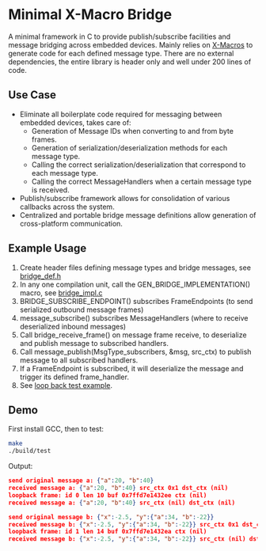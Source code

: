 # Minimal X-Macro Bridge
A minimal framework in C to provide publish/subscribe facilities and message bridging across embedded devices. Mainly relies on [X-Macros](https://en.wikipedia.org/wiki/X_Macro) to generate code for each defined message type. There are no external dependencies, the entire library is header only and well under 200 lines of code. 

## Use Case
- Eliminate all boilerplate code required for messaging between embedded devices, takes care of:
    - Generation of Message IDs when converting to and from byte frames.
    - Generation of serialization/deserialization methods for each message type.
    - Calling the correct serialization/deserialization that correspond to each message type.
    - Calling the correct MessageHandlers when a certain message type is received.
- Publish/subscribe framework allows for consolidation of various callbacks across the system.
- Centralized and portable bridge message definitions allow generation of cross-platform communication.

## Example Usage
1. Create header files defining message types and bridge messages, see [bridge_def.h](./include/bridge_def.h)
2. In any one compilation unit, call the GEN_BRIDGE_IMPLEMENTATION() macro, see [bridge_impl.c](./src/bridge_impl.c)
3. BRIDGE_SUBSCRIBE_ENDPOINT() subscribes FrameEndpoints (to send serialized outbound message frames)
4. message_subscribe() subscribes MessageHandlers (where to receive deserialized inbound messages)
5. Call bridge_receive_frame() on message frame receive, to deserialize and publish message to subscribed handlers.
6. Call message_publish(MsgType_subscribers, &msg, src_ctx) to publish message to all subscribed handlers.
7. If a FrameEndpoint is subscribed, it will deserialize the message and trigger its defined frame_handler.
8. See [loop back test example](./src/test.c).

## Demo
First install GCC, then to test:
```bash
make
./build/test
```
Output:
```json
send original message a: {"a":20, "b":40}
received message a: {"a":20, "b":40} src_ctx 0x1 dst_ctx (nil)
loopback frame: id 0 len 10 buf 0x7ffd7e1432ee ctx (nil)
received message a: {"a":20, "b":40} src_ctx (nil) dst_ctx (nil)

send original message b: {"x":-2.5, "y":{"a":34, "b":-22}}
received message b: {"x":-2.5, "y":{"a":34, "b":-22}} src_ctx 0x1 dst_ctx (nil)
loopback frame: id 1 len 14 buf 0x7ffd7e1432ea ctx (nil)
received message b: {"x":-2.5, "y":{"a":34, "b":-22}} src_ctx (nil) dst_ctx (nil)
```
